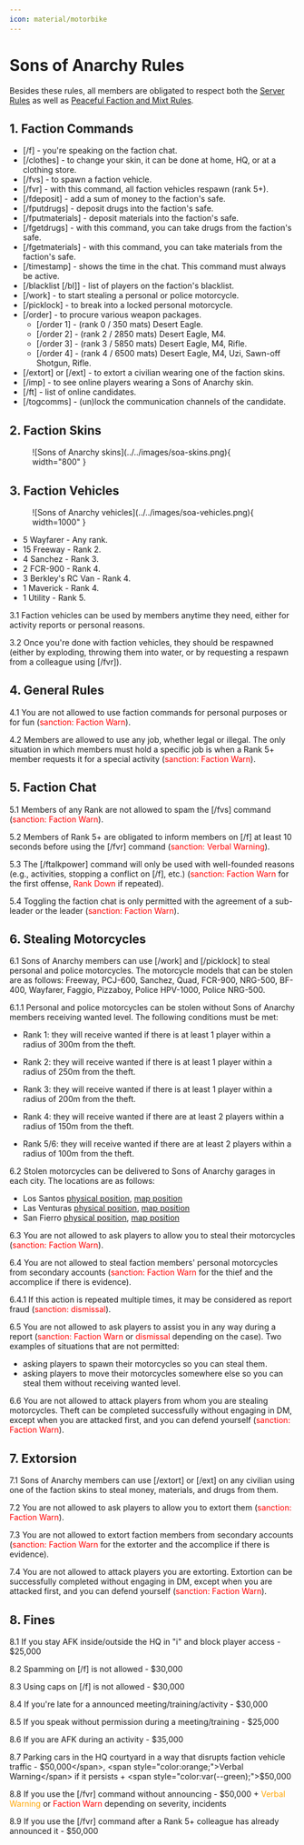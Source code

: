 ```yaml
---
icon: material/motorbike
---
```


# Sons of Anarchy Rules

Besides these rules, all members are obligated to respect both the [Server Rules](../..) as well as [Peaceful Faction and Mixt Rules](../peaceful-and-mixt-faction-rules.md).

## 1. Faction Commands

- <span style="color:var(--pink);">[/f]</span> - you're speaking on the faction chat.
- <span style="color:var(--pink);">[/clothes]</span> - to change your skin, it can be done at home, HQ, or at a clothing store.
- <span style="color:var(--pink);">[/fvs]</span> - to spawn a faction vehicle.
- <span style="color:var(--pink);">[/fvr]</span> - with this command, all faction vehicles respawn (rank 5+).
- <span style="color:var(--pink);">[/fdeposit]</span> - add a sum of money to the faction's safe.
- <span style="color:var(--pink);">[/fputdrugs]</span> - deposit drugs into the faction's safe.
- <span style="color:var(--pink);">[/fputmaterials]</span> - deposit materials into the faction's safe.
- <span style="color:var(--pink);">[/fgetdrugs]</span> - with this command, you can take drugs from the faction's safe.
- <span style="color:var(--pink);">[/fgetmaterials]</span> - with this command, you can take materials from the faction's safe.
- <span style="color:var(--pink);">[/timestamp]</span> - shows the time in the chat. This command must always be active.
- <span style="color:var(--pink);">[/blacklist [/bl]]</span> - list of players on the faction's blacklist.
- <span style="color:var(--pink);">[/work]</span> - to start stealing a personal or police motorcycle.
- <span style="color:var(--pink);">[/picklock]</span> - to break into a locked personal motorcycle.
- <span style="color:var(--pink);">[/order]</span> - to procure various weapon packages.
    - <span style="color:var(--pink);">[/order 1]</span> - (rank 0 / 350 mats) Desert Eagle.
    - <span style="color:var(--pink);">[/order 2]</span> - (rank 2 / 2850 mats) Desert Eagle, M4.
    - <span style="color:var(--pink);">[/order 3]</span> - (rank 3 / 5850 mats) Desert Eagle, M4, Rifle.
    - <span style="color:var(--pink);">[/order 4]</span> - (rank 4 / 6500 mats) Desert Eagle, M4, Uzi, Sawn-off Shotgun, Rifle.
- <span style="color:var(--pink);">[/extort] or [/ext]</span> - to extort a civilian wearing one of the faction skins.
- <span style="color:var(--pink);">[/imp]</span> - to see online players wearing a Sons of Anarchy skin.
- <span style="color:var(--pink);">[/ft]</span> - list of online candidates.
- <span style="color:var(--pink);">[/togcomms]</span> - (un)lock the communication channels of the candidate.

## 2. Faction Skins

<figure markdown="span">
    ![Sons of Anarchy skins](../../images/soa-skins.png){ width="800" }
</figure>

## 3. Faction Vehicles

<figure markdown="span">
    ![Sons of Anarchy vehicles](../../images/soa-vehicles.png){ width=1000" }
</figure>

- 5 Wayfarer - Any rank.
- 15 Freeway - Rank 2.
- 4 Sanchez - Rank 3.
- 2 FCR-900 - Rank 4.
- 3 Berkley's RC Van - Rank 4.
- 1 Maverick - Rank 4.
- 1 Utility - Rank 5.

<span style="color:var(--pink);">3.1</span> Faction vehicles can be used by members anytime they need, either for activity reports or personal reasons.

<span style="color:var(--pink);">3.2</span> Once you're done with faction vehicles, they should be respawned (either by exploding, throwing them into water, or by requesting a respawn from a colleague using [<span style="color:var(--pink);">/fvr</span>]).

## 4. General Rules

<span style="color:var(--pink);">4.1</span> You are not allowed to use faction commands for personal purposes or for fun (<span style="color:red">sanction: Faction Warn</span>).

<span style="color:var(--pink);">4.2</span> Members are allowed to use any job, whether legal or illegal. The only situation in which members must hold a specific job is when a Rank 5+ member requests it for a special activity (<span style="color:red">sanction: Faction Warn</span>).

## 5. Faction Chat

<span style="color:var(--pink);">5.1</span> Members of any Rank are not allowed to spam the [<span style="color:var(--pink);">/fvs</span>] command (<span style="color:red;">sanction: Faction Warn</span>).

<span style="color:var(--pink);">5.2</span> Members of Rank 5+ are obligated to inform members on [<span style="color:var(--pink);">/f</span>] at least 10 seconds before using the [<span style="color:var(--pink);">/fvr</span>] command (<span style="color:red;">sanction: Verbal Warning</span>).

<span style="color:var(--pink);">5.3</span> The [<span style="color:var(--pink);">/ftalkpower</span>] command will only be used with well-founded reasons (e.g., activities, stopping a conflict on [<span style="color:var(--pink);">/f</span>], etc.) (<span style="color:red;">sanction: Faction Warn</span> for the first offense, <span style="color:red;">Rank Down</span> if repeated).

<span style="color:var(--pink);">5.4</span> Toggling the faction chat is only permitted with the agreement of a sub-leader or the leader (<span style="color:red;">sanction: Faction Warn</span>).

## 6. Stealing Motorcycles

<span style="color:var(--pink);">6.1</span> Sons of Anarchy members can use [<span style="color:var(--pink);">/work</span>] and [<span style="color:var(--pink);">/picklock</span>] to steal personal and police motorcycles. The motorcycle models that can be stolen are as follows: Freeway, PCJ-600, Sanchez, Quad, FCR-900, NRG-500, BF-400, Wayfarer, Faggio, Pizzaboy, Police HPV-1000, Police NRG-500.

<span style="color:var(--pink);">6.1.1</span> Personal and police motorcycles can be stolen without Sons of Anarchy members receiving wanted level. The following conditions must be met:

- <span style="color:var(--pink);">Rank 1:</span> they will receive wanted if there is at least <span style="color:var(--pink);">1 player</span> within a radius of <span style="color:var(--pink);">300m</span> from the theft.

- <span style="color:var(--pink);">Rank 2:</span> they will receive wanted if there is at least <span style="color:var(--pink);">1 player</span> within a radius of <span style="color:var(--pink);">250m</span> from the theft.

- <span style="color:var(--pink);">Rank 3:</span> they will receive wanted if there is at least <span style="color:var(--pink);">1 player</span> within a radius of <span style="color:var(--pink);">200m</span> from the theft.

- <span style="color:var(--pink);">Rank 4:</span> they will receive wanted if there are at least <span style="color:var(--pink);">2 players</span> within a radius of <span style="color:var(--pink);">150m</span> from the theft.

- <span style="color:var(--pink);">Rank 5/6:</span> they will receive wanted if there are at least <span style="color:var(--pink);">2 players</span> within a radius of <span style="color:var(--pink);">100m</span> from the theft.

<span style="color:var(--pink);">6.2</span> Stolen motorcycles can be delivered to Sons of Anarchy garages in each city. The locations are as follows:

- Los Santos [physical position](https://imgur.com/AYWg0Y6), [map position](https://imgur.com/IGyzVOK)
- Las Venturas [physical position](https://imgur.com/oC9Z6E2), [map position](https://i.imgur.com/M8T8eSQ.png)
- San Fierro [physical position](https://imgur.com/Bbe932L), [map position](https://imgur.com/SQnsFnr)

<span style="color:var(--pink);">6.3</span> You are not allowed to ask players to allow you to steal their motorcycles (<span style="color:red">sanction: Faction Warn</span>).

<span style="color:var(--pink);">6.4</span> You are not allowed to steal faction members' personal motorcycles from secondary accounts (<span style="color:red">sanction: Faction Warn</span> for the thief and the accomplice if there is evidence).

<span style="color:var(--pink);">6.4.1</span> If this action is repeated multiple times, it may be considered as report fraud (<span style="color:red">sanction: dismissal</span>).

<span style="color:var(--pink);">6.5</span> You are not allowed to ask players to assist you in any way during a report (<span style="color:red">sanction: Faction Warn</span> or <span style="color:red">dismissal</span> depending on the case). Two examples of situations that are not permitted:

- asking players to spawn their motorcycles so you can steal them.
- asking players to move their motorcycles somewhere else so you can steal them without receiving wanted level.

<span style="color:var(--pink);">6.6</span> You are not allowed to attack players from whom you are stealing motorcycles. Theft can be completed successfully without engaging in DM, except when you are attacked first, and you can defend yourself (<span style="color:red">sanction: Faction Warn</span>).

## 7. Extorsion

<span style="color:var(--pink);">7.1</span> Sons of Anarchy members can use [<span style="color:var(--pink);">/extort</span>] or [<span style="color:var(--pink);">/ext</span>] on any civilian using one of the faction skins to steal money, materials, and drugs from them.

<span style="color:var(--pink);">7.2</span> You are not allowed to ask players to allow you to extort them (<span style="color:red">sanction: Faction Warn</span>).

<span style="color:var(--pink);">7.3</span> You are not allowed to extort faction members from secondary accounts (<span style="color:red">sanction: Faction Warn</span> for the extorter and the accomplice if there is evidence).

<span style="color:var(--pink);">7.4</span> You are not allowed to attack players you are extorting. Extortion can be successfully completed without engaging in DM, except when you are attacked first, and you can defend yourself (<span style="color:red">sanction: Faction Warn</span>).

## 8. Fines

<span style="color:var(--pink);">8.1</span> If you stay AFK inside/outside the HQ in "<span style="color:var(--pink);">i</span>" and block player access - <span style="color:var(--green);">$25,000</span>

<span style="color:var(--pink);">8.2</span> Spamming on [<span style="color:var(--pink);">/f</span>] is not allowed - <span style="color:var(--green);">$30,000</span>

<span style="color:var(--pink);">8.3</span> Using caps on [<span style="color:var(--pink);">/f</span>] is not allowed - <span style="color:var(--green);">$30,000</span>

<span style="color:var(--pink);">8.4</span> If you're late for a announced meeting/training/activity - <span style="color:var(--green);">$30,000</span>

<span style="color:var(--pink);">8.5</span> If you speak without permission during a meeting/training - <span style="color:var(--green);">$25,000</span>

<span style="color:var(--pink);">8.6</span> If you are AFK during an activity - <span style="color:var(--green);">$35,000</span>

<span style="color:var(--pink);">8.7</span> Parking cars in the HQ courtyard in a way that disrupts faction vehicle traffic - <span style="color:var(--green);">$50,000</span>, <span style="color:orange;">Verbal Warning</span> if it persists + <span style="color:var(--green);">$50,000</span>

<span style="color:var(--pink);">8.8</span> If you use the [<span style="color:var(--pink);">/fvr</span>] command without announcing - <span style="color:var(--green);">$50,000</span> + <span style="color:orange;">Verbal Warning</span> or <span style="color:red;">Faction Warn</span> depending on severity, incidents

<span style="color:var(--pink);">8.9</span> If you use the [<span style="color:var(--pink);">/fvr</span>] command after a Rank 5+ colleague has already announced it - <span style="color:var(--green);">$50,000</span>
